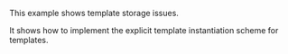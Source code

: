 This example shows template storage issues.

It shows how to implement the explicit template instantiation scheme for templates.
